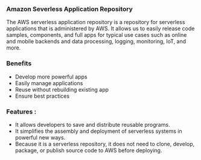 ### Amazon Severless Application Repository

The AWS serverless application repository is a repository for serverless applications that is administered by AWS. It allows us to easily release code samples, components, and full apps for typical use cases such as online and mobile backends and data processing, logging, monitoring, IoT, and more.

### Benefits 

- Develop more powerful apps
- Easily manage applications
- Reuse without rebuilding existing app
- Ensure best practices

### Features :

- It allows developers to save and distribute reusable programs.
- It simplifies the assembly and deployment of serverless systems in powerful new ways.
- Because it is a serverless repository, it does not need to clone, develop, package, or publish source code to AWS before deploying. 

